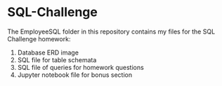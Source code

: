 # SQL-Challenge

The EmployeeSQL folder in this repository contains my files for the SQL Challenge homework:

1. Database ERD image
2. SQL file for table schemata
3. SQL file of queries for homework questions
4. Jupyter notebook file for bonus section
